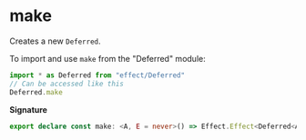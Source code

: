 # make

Creates a new `Deferred`.

To import and use `make` from the "Deferred" module:

```ts
import * as Deferred from "effect/Deferred"
// Can be accessed like this
Deferred.make
```

**Signature**

```ts
export declare const make: <A, E = never>() => Effect.Effect<Deferred<A, E>>
```
